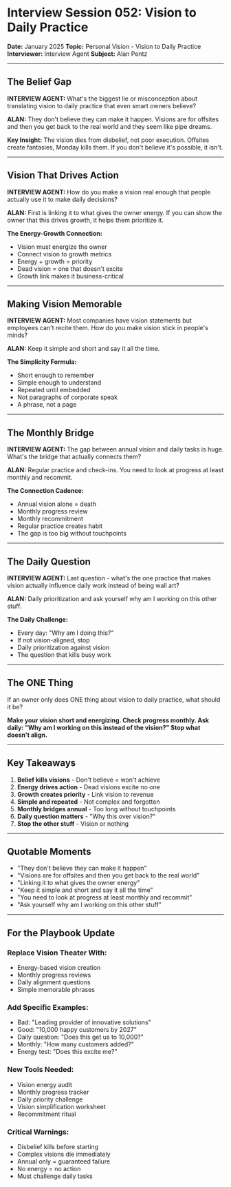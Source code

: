 # Interview Session 052: Vision to Daily Practice

**Date:** January 2025
**Topic:** Personal Vision - Vision to Daily Practice
**Interviewer:** Interview Agent
**Subject:** Alan Pentz

---

## The Belief Gap

**INTERVIEW AGENT:** What's the biggest lie or misconception about translating vision to daily practice that even smart owners believe?

**ALAN:** They don't believe they can make it happen. Visions are for offsites and then you get back to the real world and they seem like pipe dreams.

**Key Insight:** The vision dies from disbelief, not poor execution. Offsites create fantasies, Monday kills them. If you don't believe it's possible, it isn't.

---

## Vision That Drives Action

**INTERVIEW AGENT:** How do you make a vision real enough that people actually use it to make daily decisions?

**ALAN:** First is linking it to what gives the owner energy. If you can show the owner that this drives growth, it helps them prioritize it.

**The Energy-Growth Connection:**
- Vision must energize the owner
- Connect vision to growth metrics
- Energy + growth = priority
- Dead vision = one that doesn't excite
- Growth link makes it business-critical

---

## Making Vision Memorable

**INTERVIEW AGENT:** Most companies have vision statements but employees can't recite them. How do you make vision stick in people's minds?

**ALAN:** Keep it simple and short and say it all the time.

**The Simplicity Formula:**
- Short enough to remember
- Simple enough to understand
- Repeated until embedded
- Not paragraphs of corporate speak
- A phrase, not a page

---

## The Monthly Bridge

**INTERVIEW AGENT:** The gap between annual vision and daily tasks is huge. What's the bridge that actually connects them?

**ALAN:** Regular practice and check-ins. You need to look at progress at least monthly and recommit.

**The Connection Cadence:**
- Annual vision alone = death
- Monthly progress review
- Monthly recommitment
- Regular practice creates habit
- The gap is too big without touchpoints

---

## The Daily Question

**INTERVIEW AGENT:** Last question - what's the one practice that makes vision actually influence daily work instead of being wall art?

**ALAN:** Daily prioritization and ask yourself why am I working on this other stuff.

**The Daily Challenge:**
- Every day: "Why am I doing this?"
- If not vision-aligned, stop
- Daily prioritization against vision
- The question that kills busy work

---

## The ONE Thing

If an owner only does ONE thing about vision to daily practice, what should it be?

**Make your vision short and energizing. Check progress monthly. Ask daily: "Why am I working on this instead of the vision?" Stop what doesn't align.**

---

## Key Takeaways

1. **Belief kills visions** - Don't believe = won't achieve
2. **Energy drives action** - Dead visions excite no one
3. **Growth creates priority** - Link vision to revenue
4. **Simple and repeated** - Not complex and forgotten
5. **Monthly bridges annual** - Too long without touchpoints
6. **Daily question matters** - "Why this over vision?"
7. **Stop the other stuff** - Vision or nothing

---

## Quotable Moments

- "They don't believe they can make it happen"
- "Visions are for offsites and then you get back to the real world"
- "Linking it to what gives the owner energy"
- "Keep it simple and short and say it all the time"
- "You need to look at progress at least monthly and recommit"
- "Ask yourself why am I working on this other stuff"

---

## For the Playbook Update

### Replace Vision Theater With:
- Energy-based vision creation
- Monthly progress reviews
- Daily alignment questions
- Simple memorable phrases

### Add Specific Examples:
- Bad: "Leading provider of innovative solutions"
- Good: "10,000 happy customers by 2027"
- Daily question: "Does this get us to 10,000?"
- Monthly: "How many customers added?"
- Energy test: "Does this excite me?"

### New Tools Needed:
- Vision energy audit
- Monthly progress tracker
- Daily priority challenge
- Vision simplification worksheet
- Recommitment ritual

### Critical Warnings:
- Disbelief kills before starting
- Complex visions die immediately
- Annual only = guaranteed failure
- No energy = no action
- Must challenge daily tasks
